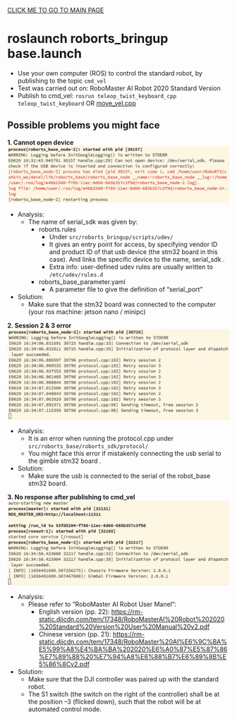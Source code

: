 [CLICK ME TO GO TO MAIN PAGE](../README.md#table-of-content-dev-notes)

# roslaunch roborts_bringup base.launch
- Use your own computer (ROS) to control the standard robot, by publishing to the topic `cmd_vel` 
- Test was carried out on: RoboMaster AI Robot 2020 Standard Version 
- Publish to cmd_vel: `rosrun teleop_twist_keyboard_cpp teleop_twist_keyboard` OR [move_vel.cpp](src/roborts_move/src/move_vel.cpp)

## Possible problems you might face
**1. Cannot open device**
![problem1](images/launchBase_deviceConnect.png)
- Analysis:
  - The name of serial_sdk was given by: 
    - roborts.rules 
      - Under `src/roborts_bringup/scripts/udev/` 
      - It gives an entry point for access, by specifying vendor ID and product ID of that usb device (the stm32 board in this case). And links the specific device to the name, serial_sdk .
      - Extra info: user-defined udev rules are usually written to `/etc/udev/rules.d` 
    - roborts_base_parameter.yaml 
      - A parameter file to give the definition of “serial_port” 
- Solution:
  - Make sure that the stm32 board was connected to the computer (your ros machine: jetson nano / minipc) 

**2. Session 2 & 3 error**
![problem2](images/launchBase_session2%263.png)
- Analysis:
  - It is an error when running the protocol.cpp under `src/roborts_base/roborts_sdk/protocol/` 
  - You might face this error if mistakenly connecting the usb serial to the gimble stm32 board .
- Solution:
  - Make sure the usb is connected to the serial of the robot_base stm32 board.
  
**3. No response after publishing to cmd_vel**
![problem3](images/launchBase_normal.png)
- Analysis:
  - Please refer to ”RoboMaster AI Robot User Manel”: 
    - English version (pp. 22): https://rm-static.djicdn.com/tem/17348/RoboMasterAI%20Robot%202020%20Standard%20Version%20User%20Manual%20v2.pdf  
    - Chinese version (pp. 21): https://rm-static.djicdn.com/tem/17348/RoboMaster%20AI%E6%9C%BA%E5%99%A8%E4%BA%BA%202020%E6%A0%87%E5%87%86%E7%89%88%20%E7%94%A8%E6%88%B7%E6%89%8B%E5%86%8Cv2.pdf 
- Solution:
  - Make sure that the DJI controller was paired up with the standard robot. 
  - The S1 switch (the switch on the right of the controller) shall be at the position –3 (flicked down), such that the robot will be at automated control mode. 
